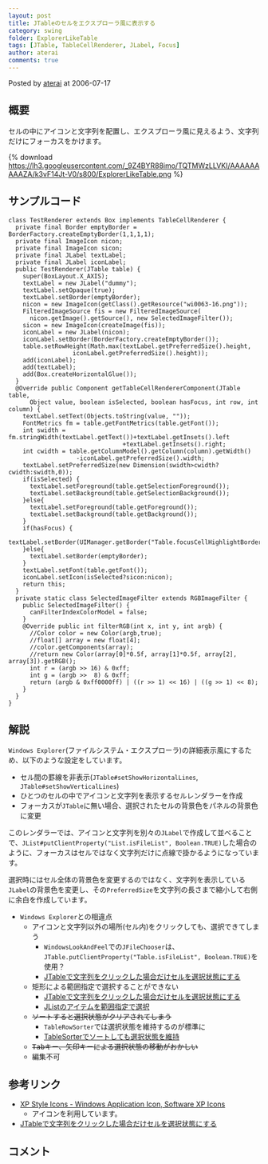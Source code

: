```yaml
---
layout: post
title: JTableのセルをエクスプローラ風に表示する
category: swing
folder: ExplorerLikeTable
tags: [JTable, TableCellRenderer, JLabel, Focus]
author: aterai
comments: true
---
```


Posted by [aterai](http://terai.xrea.jp/aterai.html) at 2006-07-17

## 概要
セルの中にアイコンと文字列を配置し、エクスプローラ風に見えるよう、文字列だけにフォーカスをかけます。

{% download https://lh3.googleusercontent.com/_9Z4BYR88imo/TQTMWzLLVKI/AAAAAAAAAZA/k3vF14Jt-V0/s800/ExplorerLikeTable.png %}

## サンプルコード
<pre class="prettyprint"><code>class TestRenderer extends Box implements TableCellRenderer {
  private final Border emptyBorder = BorderFactory.createEmptyBorder(1,1,1,1);
  private final ImageIcon nicon;
  private final ImageIcon sicon;
  private final JLabel textLabel;
  private final JLabel iconLabel;
  public TestRenderer(JTable table) {
    super(BoxLayout.X_AXIS);
    textLabel = new JLabel("dummy");
    textLabel.setOpaque(true);
    textLabel.setBorder(emptyBorder);
    nicon = new ImageIcon(getClass().getResource("wi0063-16.png"));
    FilteredImageSource fis = new FilteredImageSource(
      nicon.getImage().getSource(), new SelectedImageFilter());
    sicon = new ImageIcon(createImage(fis));
    iconLabel = new JLabel(nicon);
    iconLabel.setBorder(BorderFactory.createEmptyBorder());
    table.setRowHeight(Math.max(textLabel.getPreferredSize().height,
                  iconLabel.getPreferredSize().height));
    add(iconLabel);
    add(textLabel);
    add(Box.createHorizontalGlue());
  }
  @Override public Component getTableCellRendererComponent(JTable table,
      Object value, boolean isSelected, boolean hasFocus, int row, int column) {
    textLabel.setText(Objects.toString(value, ""));
    FontMetrics fm = table.getFontMetrics(table.getFont());
    int swidth = fm.stringWidth(textLabel.getText())+textLabel.getInsets().left
                                +textLabel.getInsets().right;
    int cwidth = table.getColumnModel().getColumn(column).getWidth()
                   -iconLabel.getPreferredSize().width;
    textLabel.setPreferredSize(new Dimension(swidth&gt;cwidth?cwidth:swidth,0));
    if(isSelected) {
      textLabel.setForeground(table.getSelectionForeground());
      textLabel.setBackground(table.getSelectionBackground());
    }else{
      textLabel.setForeground(table.getForeground());
      textLabel.setBackground(table.getBackground());
    }
    if(hasFocus) {
      textLabel.setBorder(UIManager.getBorder("Table.focusCellHighlightBorder"));
    }else{
      textLabel.setBorder(emptyBorder);
    }
    textLabel.setFont(table.getFont());
    iconLabel.setIcon(isSelected?sicon:nicon);
    return this;
  }
  private static class SelectedImageFilter extends RGBImageFilter {
    public SelectedImageFilter() {
      canFilterIndexColorModel = false;
    }
    @Override public int filterRGB(int x, int y, int argb) {
      //Color color = new Color(argb,true);
      //float[] array = new float[4];
      //color.getComponents(array);
      //return new Color(array[0]*0.5f, array[1]*0.5f, array[2], array[3]).getRGB();
      int r = (argb &gt;&gt; 16) &amp; 0xff;
      int g = (argb &gt;&gt;  8) &amp; 0xff;
      return (argb &amp; 0xff0000ff) | ((r &gt;&gt; 1) &lt;&lt; 16) | ((g &gt;&gt; 1) &lt;&lt; 8);
    }
  }
}
</code></pre>

## 解説
`Windows Explorer`(ファイルシステム・エクスプローラ)の詳細表示風にするため、以下のような設定をしています。

- セル間の罫線を非表示(`JTable#setShowHorizontalLines`, `JTable#setShowVerticalLines`)
- ひとつのセルの中でアイコンと文字列を表示するセルレンダラーを作成
- フォーカスが`JTable`に無い場合、選択されたセルの背景色をパネルの背景色に変更

<!-- dummy comment line for breaking list -->

このレンダラーでは、アイコンと文字列を別々の`JLabel`で作成して並べることで、`JList#putClientProperty("List.isFileList", Boolean.TRUE)`した場合のように、フォーカスはセルではなく文字列だけに点線で掛かるようになっています。

選択時にはセル全体の背景色を変更するのではなく、文字列を表示している`JLabel`の背景色を変更し、その`PreferredSize`を文字列の長さまで縮小して右側に余白を作成しています。

- `Windows Explorer`との相違点
    - アイコンと文字列以外の場所(セル内)をクリックしても、選択できてしまう
        - `WindowsLookAndFeel`での`JFileChooser`は、`JTable.putClientProperty("Table.isFileList", Boolean.TRUE)`を使用？
        - [JTableで文字列をクリックした場合だけセルを選択状態にする](http://terai.xrea.jp/Swing/TableFileList.html)
    - 矩形による範囲指定で選択することができない
        - [JTableで文字列をクリックした場合だけセルを選択状態にする](http://terai.xrea.jp/Swing/TableFileList.html)
        - [JListのアイテムを範囲指定で選択](http://terai.xrea.jp/Swing/RubberBanding.html)
    - ~~ソートすると選択状態がクリアされてしまう~~
        - `TableRowSorter`では選択状態を維持するのが標準に
        - [TableSorterでソートしても選択状態を維持](http://terai.xrea.jp/Swing/SelectionKeeper.html)
    - ~~<kbd>Tab</kbd>キー、矢印キーによる選択状態の移動がおかしい~~
    - 編集不可

<!-- dummy comment line for breaking list -->

## 参考リンク
- [XP Style Icons - Windows Application Icon, Software XP Icons](http://www.icongalore.com/)
    - アイコンを利用しています。
- [JTableで文字列をクリックした場合だけセルを選択状態にする](http://terai.xrea.jp/Swing/TableFileList.html)

<!-- dummy comment line for breaking list -->

## コメント
